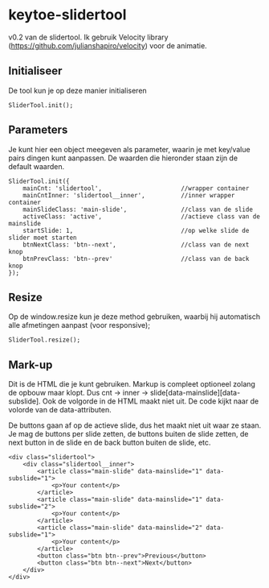 # keytoe-slidertool
v0.2 van de slidertool. Ik gebruik Velocity library (https://github.com/julianshapiro/velocity) voor de animatie.

## Initialiseer
De tool kun je op deze manier initialiseren
```
SliderTool.init();
```

## Parameters
Je kunt hier een object meegeven als parameter, waarin je met key/value pairs dingen kunt aanpassen. De waarden die hieronder staan zijn de default waarden.

```
SliderTool.init({
	mainCnt: 'slidertool', 						//wrapper container
	mainCntInner: 'slidertool__inner',			//inner wrapper container
	mainSlideClass: 'main-slide',				//class van de slide
	activeClass: 'active',						//actieve class van de mainslide
	startSlide: 1,								//op welke slide de slider moet starten
	btnNextClass: 'btn--next',					//class van de next knop
	btnPrevClass: 'btn--prev'					//class van de back knop
});
```

## Resize
Op de window.resize kun je deze method gebruiken, waarbij hij automatisch alle afmetingen aanpast (voor responsive);

```
SliderTool.resize();
```

## Mark-up
Dit is de HTML die je kunt gebruiken. Markup is compleet optioneel zolang de opbouw maar klopt. Dus cnt -> inner -> slide[data-mainslide][data-subslide]. Ook de volgorde in de HTML maakt niet uit. De code kijkt naar de volorde van de data-attributen. 

De buttons gaan af op de actieve slide, dus het maakt niet uit waar ze staan. Je mag de buttons per slide zetten, de buttons buiten de slide zetten, de next button in de slide en de back button buiten de slide, etc.

```
<div class="slidertool">
	<div class="slidertool__inner">
		<article class="main-slide" data-mainslide="1" data-subslide="1">
			<p>Your content</p>
		</article>
		<article class="main-slide" data-mainslide="1" data-subslide="2">
			<p>Your content</p>
		</article>
		<article class="main-slide" data-mainslide="2" data-subslide="1">
			<p>Your content</p>
		</article>
		<button class="btn btn--prev">Previous</button>
		<button class="btn btn--next">Next</button>
	</div>
</div>
```


